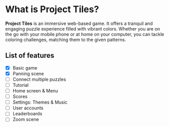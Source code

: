 # What is Project Tiles?

**Project Tiles** is an immersive web-based game. It offers a tranquil and engaging puzzle experience filled with vibrant colors. Whether you are on the go with your mobile phone or at home on your computer, you can tackle coloring challenges, matching them to the given patterns.


## List of features

- [X] Basic game
- [x] Panning scene
- [ ] Connect multiple puzzles
- [ ] Tutorial
- [ ] Home screen & Menu
- [ ] Scores
- [ ] Settings: Themes & Music
- [ ] User accounts
- [ ] Leaderboards
- [ ] Zoom scene